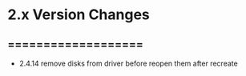 2.x Version Changes
===================
===================
-------------------
* 2.4.14 remove disks from driver before reopen them after recreate
